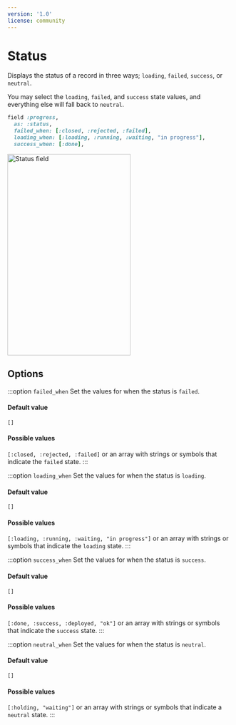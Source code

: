 ```yaml
---
version: '1.0'
license: community
---
```


# Status

Displays the status of a record in three ways; `loading`, `failed`, `success`, or `neutral`.

You may select the `loading`, `failed`, and `success` state values, and everything else will fall back to `neutral`.

```ruby
field :progress,
  as: :status,
  failed_when: [:closed, :rejected, :failed],
  loading_when: [:loading, :running, :waiting, "in progress"],
  success_when: [:done],
```

<Image src="/assets/img/fields/status.png" width="276" height="452" alt="Status field" />

## Options

:::option `failed_when`
Set the values for when the status is `failed`.

#### Default value

`[]`

#### Possible values

`[:closed, :rejected, :failed]` or an array with strings or symbols that indicate the `failed` state.
:::

:::option `loading_when`
Set the values for when the status is `loading`.

#### Default value

`[]`

#### Possible values

`[:loading, :running, :waiting, "in progress"]` or an array with strings or symbols that indicate the `loading` state.
:::

:::option `success_when`
Set the values for when the status is `success`.

#### Default value

`[]`

#### Possible values

`[:done, :success, :deployed, "ok"]` or an array with strings or symbols that indicate the `success` state.
:::

:::option `neutral_when`
Set the values for when the status is `neutral`.

#### Default value

`[]`

#### Possible values

`[:holding, "waiting"]` or an array with strings or symbols that indicate a `neutral` state.
:::


